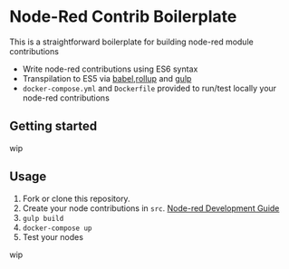 Node-Red Contrib Boilerplate
============================

This is a straightforward boilerplate for building node-red module contributions

- Write node-red contributions using ES6 syntax
- Transpilation to ES5 via [babel](https://babeljs.io/),[rollup](https://rollupjs.org/) and [gulp](http://gulpjs.com/)
- `docker-compose.yml` and `Dockerfile` provided to run/test locally your node-red contributions

Getting started
---------------
wip

Usage
-----
1. Fork or clone this repository.
2. Create your node contributions in `src`. [Node-red Development Guide](https://nodered.org/docs/creating-nodes/)
3. `gulp build`
4. `docker-compose up`
5. Test your nodes

wip






